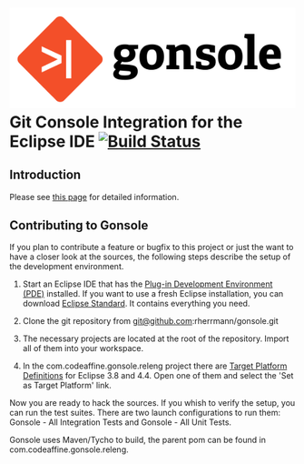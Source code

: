 ![](gonsole.png)
Git Console Integration for the Eclipse IDE [![Build Status](https://travis-ci.org/rherrmann/gonsole.png)](https://travis-ci.org/rherrmann/gonsole)
======

Introduction
---
Please see [this page](http://rherrmann.github.io/gonsole/) for detailed information.


Contributing to Gonsole
---
If you plan to contribute a feature or bugfix to this project or just the want to have a closer look at the sources,
the following steps describe the setup of the development environment.
 
1. Start an Eclipse IDE that has the [Plug-in Development Environment (PDE)](https://www.eclipse.org/pde/) installed.
 If you want to use a fresh Eclipse installation, you can download [Eclipse Standard](https://www.eclipse.org/downloads/packages/eclipse-standard-432/keplersr2). 
 It contains everything you need.
 
2. Clone the git repository from git@github.com:rherrmann/gonsole.git
 
3. The necessary projects are located at the root of the repository. 
 Import all of them into your workspace.
 
4. In the com.codeaffine.gonsole.releng project there are [Target Platform Definitions](http://help.eclipse.org/juno/index.jsp?topic=%2Forg.eclipse.pde.doc.user%2Fconcepts%2Ftarget.htm) for Eclipse 3.8 and 4.4.
Open one of them and select the 'Set as Target Platform' link.
 


Now you are ready to hack the sources.
If you whish to verify the setup, you can run the test suites. There are two launch configurations to run them:
Gonsole - All Integration Tests and Gonsole - All Unit Tests.

Gonsole uses Maven/Tycho to build, the parent pom can be found in com.codeaffine.gonsole.releng.
